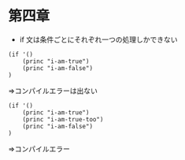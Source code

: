 # 第四章

- if 文は条件ごとにそれぞれ一つの処理しかできない

```
(if '()
    (princ "i-am-true")
    (princ "i-am-false")
)
```

=>コンパイルエラーは出ない

```
(if '()
    (princ "i-am-true")
    (princ "i-am-true-too")
    (princ "i-am-false")
)
```

=>コンパイルエラー
